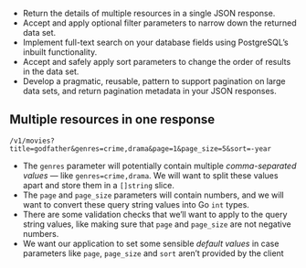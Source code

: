 - Return the details of multiple resources in a single JSON response.
- Accept and apply optional filter parameters to narrow down the returned data set.
- Implement full-text search on your database fields using PostgreSQL’s inbuilt functionality.
- Accept and safely apply sort parameters to change the order of results in the data set.
- Develop a pragmatic, reusable, pattern to support pagination on large data sets, and return pagination metadata in your JSON responses.

## Multiple resources in one response

`/v1/movies?title=godfather&genres=crime,drama&page=1&page_size=5&sort=-year`

- The `genres` parameter will potentially contain multiple _comma-separated values_ — like `genres=crime,drama`. We will want to split these values apart and store them in a `[]string` slice.
- The `page` and `page_size` parameters will contain numbers, and we will want to convert these query string values into Go `int` types.
- There are some validation checks that we’ll want to apply to the query string values, like making sure that `page` and `page_size` are not negative numbers.
- We want our application to set some sensible _default values_ in case parameters like `page`, `page_size` and `sort` aren’t provided by the client

